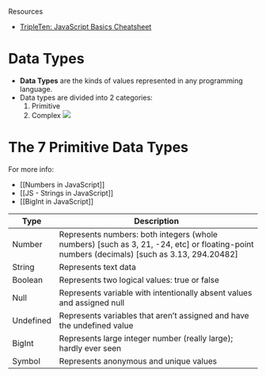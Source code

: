 Resources
* [TripleTen: JavaScript Basics Cheatsheet](https://practicum-content.s3.us-west-1.amazonaws.com/web-developer/cheat-sheet/js-basics.pdf)

# Data Types
* **Data Types** are the kinds of values represented in any programming language. 
* Data types are divided into 2 categories: 
	1) Primitive
	2) Complex
**![](https://lh4.googleusercontent.com/Ox5aMXXNlZYL6k8PTH1XECPafHjb2CcnzsH8KH82mGjvzOR_14GNttd4gE4g9sNC6aHvan1D8FALhwO1ugJ3fEaausIcfznPXHzZGrcvS-vvrKpatPObAV_fmwV1NELHSuypdQiFmed9TM-Y53_QS4M)**

# The 7 Primitive Data Types
For more info:
* [[Numbers in JavaScript]]
* [[JS - Strings in JavaScript]]
* [[BigInt in JavaScript]]

| Type      | Description                                                                                                                                |
| --------- | ------------------------------------------------------------------------------------------------------------------------------------------ |
| Number    | Represents numbers: both integers (whole numbers) [such as 3, 21, -24, etc] or floating-point numbers (decimals) [such as 3.13, 294.20482] |
| String    | Represents text data                                                                                                                       |
| Boolean   | Represents two logical values: true or false                                                                                               |
| Null      | Represents variable with intentionally absent values and assigned null                                                                     |
| Undefined | Represents variables that aren’t assigned and have the undefined value                                                                     |
| BigInt    | Represents large integer number (really large); hardly ever seen                                                                           |
| Symbol    | Represents anonymous and unique values                                                                                                     |


